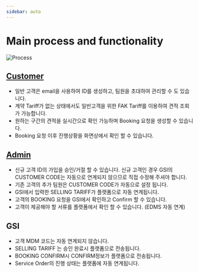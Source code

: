 ```yaml
---
sidebar: auto
---
```


# Main process and functionality
<img :src="$withBase('/images/process.png')" alt="Process">

## [Customer](/user/)
* 일반 고객은 email을 사용하여 ID를 생성하고, 팀원을 초대하여 관리할 수 도 있습니다. 
* 계약 Tariff가 없는 상태에서도 일반고객을 위한 FAK Tariff를 이용하여 견적 조회가 가능합니다. 
* 원하는 구간의 견적을 실시간으로 확인 가능하며 Booking 요청을 생성할 수 있습니다. 
* Booking 요청 이후 진행상황을 화면상에서 확인 할 수 있습니다. 

## [Admin](/admin/)
* 신규 고객 ID의 가입을 승인/거절 할 수 있습니다. 신규 고객인 경우 GSI의 CUSTOMER CODE는 자동으로 연계되지 않으므로 직접 수정해 주셔야 합니다.
* 기존 고객의 추가 팀원은 CUSTOMER CODE가 자동으로 설정 됩니다.
* GSI에서 입력한 SELLING TARIFF가 플랫폼으로 자동 연계됩니다. 
* 고객의 BOOKING 요청을 GSI에서 확인하고 Confirm 할 수 있습니다. 
* 고객이 제공해야 할 서류를 플랫폼에서 확인 할 수 있습니다. (EDMS 자동 연계)

## GSI
* 고객 MDM 코드는 자동 연계되지 않습니다. 
* SELLING TARIFF 는 승인 완료시 플랫폼으로 전송됩니다. 
* BOOKING CONFIRM시 CONFIRM정보가 플랫폼으로 전송됩니다. 
* Service Order의 진행 상태는 플랫폼에 자동 연계됩니다.
